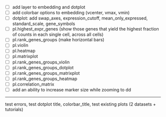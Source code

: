 - [ ] add layer to embedding and dotplot
- [ ] add colorbar options to embedding (vcenter, vmax, vmin)
- [ ] dotplot: add swap_axes, expression_cutoff, mean_only_expressed, standard_scale, gene_symbols
- [ ] pl.highest_expr_genes (show those genes that yield the highest fraction of counts in each single cell, across all cells)
- [ ] pl.rank_genes_groups (make horizontal bars)
- [ ] pl.violin
- [ ] pl.heatmap
- [ ] pl.matrixplot
- [ ] pl.rank_genes_groups_violin
- [ ] pl.rank_genes_groups_dotplot
- [ ] pl.rank_genes_groups_matrixplot
- [ ] pl.rank_genes_groups_heatmap
- [ ] pl.correlation_matrix
- [ ] add an ability to increase marker size while zooming to dd

---

test errors, test dotplot title, colorbar_title, test existing plots (2 datasets + tutorials)
